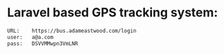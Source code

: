 # Laravel based GPS tracking system:

```bash
URL:    https://bus.adameastwood.com/login
user:   a@a.com
pass:   DSVVMMwpn3VmLNR
```
